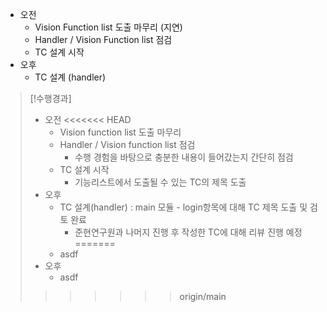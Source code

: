 - 오전
	- Vision Function list 도출 마무리 (지연)
	- Handler / Vision Function list 점검
	- TC 설계 시작
- 오후
	- TC 설계 (handler)

>[!수행경과]
>- 오전
<<<<<<< HEAD
>	- Vision function list 도출 마무리
>	- Handler / Vision function list 점검
>		- 수행 경험을 바탕으로 충분한 내용이 들어갔는지 간단히 점검
>	- TC 설계 시작
>		- 기능리스트에서 도출될 수 있는 TC의 제목 도출
>- 오후
>	- TC 설계(handler) : main 모듈 - login항목에 대해 TC 제목 도출 및 검토 완료
>		- 준현연구원과 나머지 진행 후 작성한 TC에 대해 리뷰 진행 예정
=======
>	- asdf
>- 오후
>	- asdf
>>>>>>> origin/main
